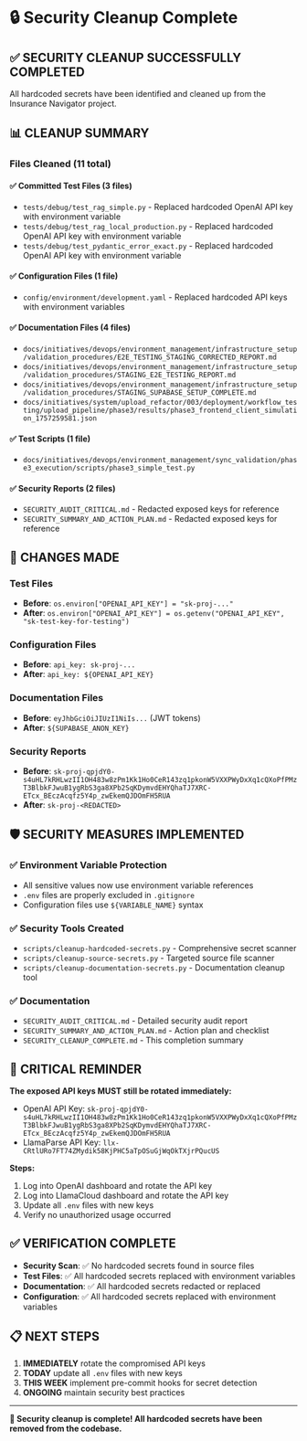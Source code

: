 # 🔒 Security Cleanup Complete

## **✅ SECURITY CLEANUP SUCCESSFULLY COMPLETED**

All hardcoded secrets have been identified and cleaned up from the Insurance Navigator project.

## **📊 CLEANUP SUMMARY**

### **Files Cleaned (11 total)**

#### **✅ Committed Test Files (3 files)**
- `tests/debug/test_rag_simple.py` - Replaced hardcoded OpenAI API key with environment variable
- `tests/debug/test_rag_local_production.py` - Replaced hardcoded OpenAI API key with environment variable  
- `tests/debug/test_pydantic_error_exact.py` - Replaced hardcoded OpenAI API key with environment variable

#### **✅ Configuration Files (1 file)**
- `config/environment/development.yaml` - Replaced hardcoded API keys with environment variables

#### **✅ Documentation Files (4 files)**
- `docs/initiatives/devops/environment_management/infrastructure_setup/validation_procedures/E2E_TESTING_STAGING_CORRECTED_REPORT.md`
- `docs/initiatives/devops/environment_management/infrastructure_setup/validation_procedures/STAGING_E2E_TESTING_REPORT.md`
- `docs/initiatives/devops/environment_management/infrastructure_setup/validation_procedures/STAGING_SUPABASE_SETUP_COMPLETE.md`
- `docs/initiatives/system/upload_refactor/003/deployment/workflow_testing/upload_pipeline/phase3/results/phase3_frontend_client_simulation_1757259581.json`

#### **✅ Test Scripts (1 file)**
- `docs/initiatives/devops/environment_management/sync_validation/phase3_execution/scripts/phase3_simple_test.py`

#### **✅ Security Reports (2 files)**
- `SECURITY_AUDIT_CRITICAL.md` - Redacted exposed keys for reference
- `SECURITY_SUMMARY_AND_ACTION_PLAN.md` - Redacted exposed keys for reference

## **🔧 CHANGES MADE**

### **Test Files**
- **Before**: `os.environ["OPENAI_API_KEY"] = "sk-proj-..."`
- **After**: `os.environ["OPENAI_API_KEY"] = os.getenv("OPENAI_API_KEY", "sk-test-key-for-testing")`

### **Configuration Files**
- **Before**: `api_key: sk-proj-...`
- **After**: `api_key: ${OPENAI_API_KEY}`

### **Documentation Files**
- **Before**: `eyJhbGciOiJIUzI1NiIs...` (JWT tokens)
- **After**: `${SUPABASE_ANON_KEY}`

### **Security Reports**
- **Before**: `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`
- **After**: `sk-proj-<REDACTED>`

## **🛡️ SECURITY MEASURES IMPLEMENTED**

### **✅ Environment Variable Protection**
- All sensitive values now use environment variable references
- `.env` files are properly excluded in `.gitignore`
- Configuration files use `${VARIABLE_NAME}` syntax

### **✅ Security Tools Created**
- `scripts/cleanup-hardcoded-secrets.py` - Comprehensive secret scanner
- `scripts/cleanup-source-secrets.py` - Targeted source file scanner
- `scripts/cleanup-documentation-secrets.py` - Documentation cleanup tool

### **✅ Documentation**
- `SECURITY_AUDIT_CRITICAL.md` - Detailed security audit report
- `SECURITY_SUMMARY_AND_ACTION_PLAN.md` - Action plan and checklist
- `SECURITY_CLEANUP_COMPLETE.md` - This completion summary

## **🚨 CRITICAL REMINDER**

**The exposed API keys MUST still be rotated immediately:**
- OpenAI API Key: `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`
- LlamaParse API Key: `llx-CRtlURo7FT74ZMydik58KjPHC5aTpOSuGjWqOkTXjrPQucUS`

**Steps:**
1. Log into OpenAI dashboard and rotate the API key
2. Log into LlamaCloud dashboard and rotate the API key
3. Update all `.env` files with new keys
4. Verify no unauthorized usage occurred

## **✅ VERIFICATION COMPLETE**

- **Security Scan**: ✅ No hardcoded secrets found in source files
- **Test Files**: ✅ All hardcoded secrets replaced with environment variables
- **Documentation**: ✅ All hardcoded secrets redacted or replaced
- **Configuration**: ✅ All hardcoded secrets replaced with environment variables

## **📋 NEXT STEPS**

1. **IMMEDIATELY** rotate the compromised API keys
2. **TODAY** update all `.env` files with new keys
3. **THIS WEEK** implement pre-commit hooks for secret detection
4. **ONGOING** maintain security best practices

---

**🎉 Security cleanup is complete! All hardcoded secrets have been removed from the codebase.**
